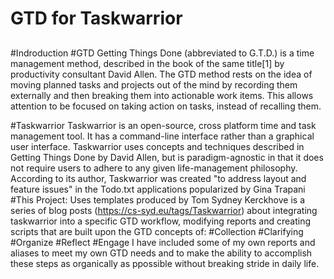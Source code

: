 ##
# GTD for Taskwarrior

##
#Indroduction
#GTD
Getting Things Done (abbreviated to G.T.D.) is a time management method, described in the book of the same title[1] by productivity consultant David Allen. 
The GTD method rests on the idea of moving planned tasks and projects out of the mind
 by recording them externally and then breaking them into actionable 
work items.  This allows attention to be focused on taking action on 
tasks, instead of  recalling them.

#Taskwarrior
Taskwarrior is an open-source, cross platform time and task management tool. It has a command-line interface rather than a graphical user interface.
Taskwarrior uses concepts and techniques described in Getting Things Done by David Allen, but is paradigm-agnostic in that it does not require users to adhere to any given life-management philosophy.  According to its author, Taskwarrior was created "to address layout and feature issues" in the Todo.txt applications popularized by Gina Trapani
#This Project:
  Uses templates produced by Tom Sydney Kerckhove is a series of blog posts (https://cs-syd.eu/tags/Taskwarrior) about integrating taskwarrior into a specific GTD workflow, modifying reports and creating scripts that are built upon the GTD concepts of:
  #Collection
  #Clarifying
  #Organize 
  #Reflect
  #Engage
 I have included some of my own reports and aliases to meet my own GTD needs and to make the ability to accomplish these steps as organically as ppossible without breaking stride in daily life. 
